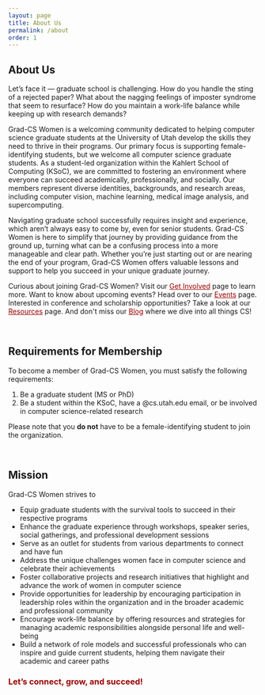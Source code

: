 ```yaml
---
layout: page
title: About Us
permalink: /about
order: 1
---
```

## About Us 
Let’s face it — graduate school is challenging. How do you handle the sting of a rejected paper? What about the nagging feelings of imposter syndrome that seem to resurface? How do you maintain a work-life balance while keeping up with research demands?

Grad-CS Women is a welcoming community dedicated to helping computer science graduate students at the University of Utah develop the skills they need to thrive in their programs. Our primary focus is supporting female-identifying students, but we welcome all computer science graduate students. As a student-led organization within the Kahlert School of Computing (KSoC), we are committed to fostering an environment where everyone can succeed academically, professionally, and socially. Our members represent diverse identities, backgrounds, and research areas, including computer vision, machine learning, medical image analysis, and supercomputing.

Navigating graduate school successfully requires insight and experience, which aren’t always easy to come by, even for senior students. Grad-CS Women is here to simplify that journey by providing guidance from the ground up, turning what can be a confusing process into a more manageable and clear path. Whether you’re just starting out or are nearing the end of your program, Grad-CS Women offers valuable lessons and support to help you succeed in your unique graduate journey.

Curious about joining Grad-CS Women? Visit our <a href="https://gradcswomen-utah.github.io/get-involved" style="color: #990000;;">Get Involved</a> page to learn more. Want to know about upcoming events? Head over to our <a href="https://gradcswomen-utah.github.io/events" style="color: #990000;;">Events</a> page. Interested in conference and scholarship opportunities? Take a look at our <a href="https://gradcswomen-utah.github.io/resources" style="color: #990000;;">Resources</a> page. And don't miss our <a href="https://gradcswomen-utah.github.io/blog" style="color: #990000;;">Blog</a> where we dive into all things CS!

<br />

## Requirements for Membership
To become a member of Grad-CS Women, you must satisfy the following requirements:

1. Be a graduate student (MS or PhD)
2. Be a student within the KSoC, have a @cs.utah.edu email, or be involved in computer science-related research

Please note that you **do not** have to be a female-identifying student to join the organization.

<br />

## Mission 
Grad-CS Women strives to 

- Equip graduate students with the survival tools to succeed in their respective programs
- Enhance the graduate experience through workshops, speaker series, social gatherings, and professional development sessions
- Serve as an outlet for students from various departments to connect and have fun 
- Address the unique challenges women face in computer science and celebrate their achievements
- Foster collaborative projects and research initiatives that highlight and advance the work of women in computer science
- Provide opportunities for leadership by encouraging participation in leadership roles within the organization and in the broader academic and professional community
- Encourage work-life balance by offering resources and strategies for managing academic responsibilities alongside personal life and well-being
- Build a network of role models and successful professionals who can inspire and guide current students, helping them navigate their academic and career paths




### <span style="color: #990000;">Let’s connect, grow, and succeed!</span>




